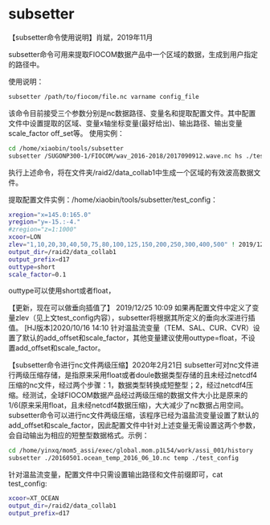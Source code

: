# subsetter

【subsetter命令使用说明】肖斌，2019年11月

subsetter命令可用来提取FIOCOM数据产品中一个区域的数据，生成到用户指定的路径中。

使用说明：
```bash
subsetter /path/to/fiocom/file.nc varname config_file
```
该命令目前接受三个参数分别是nc数据路径、变量名和提取配置文件。其中配置文件中设置提取的区域、变量x轴坐标变量(最好给出)、输出路径、输出变量scale_factor off_set等。
使用实例：
```bash
cd /home/xiaobin/tools/subsetter
subsetter /SUGONP300-1/FIOCOM/wav_2016-2018/2017090912.wave.nc hs ./test_config
```
执行上述命令，将在文件夹/raid2/data_collab1中生成一个区域的有效波高数据文件。

提取配置文件实例：/home/xiaobin/tools/subsetter/test_config：
```bash
xregion="x=145.0:165.0"
yregion="y=-15.:-4."
#zregion="z=1:1000"
xcoor=LON
zlev="1,10,20,30,40,50,75,80,100,125,150,200,250,300,400,500" ! 2019/12/25 10:08 
output_dir=/raid2/data_collab1
output_prefix=d17
outtype=short
scale_factor=0.1
```
outtype可以使用short或者float，

【更新，现在可以做垂向插值了】 2019/12/25 10:09 
如果再配置文件中定义了变量zlev（见上文test_config内容），subsetter将根据其所定义的垂向水深进行插值。
[HJ版本]2020/10/16 14:10
针对温盐流变量（TEM、SAL、CUR、CVR）设置了默认的add_offset和scale_factor，其他变量建议使用outtype=float，不设置add_offset和scale_factor。

【subsetter命令进行nc文件两级压缩】2020年2月21日
subsetter可对nc文件进行两级压缩存储，是指原来采用float或者doule数据类型存储的且未经过netcdf4压缩的nc文件，经过两个步骤：1，数据类型转换成短整型；2，经过netcdf4压缩。经测试，全球FIOCOM数据产品经过两级压缩的数据文件大小比是原来的1/6(原来采用float，且未经netcdf4数据压缩)，大大减少了nc数据占用空间。
subsetter命令可以进行nc文件两级压缩，该程序已经为温盐流变量设置了默认的add_offset和scale_factor，因此配置文件中针对上述变量无需设置这两个参数，会自动输出为相应的短整型数据格式。示例：
```bash
cd /home/yinxq/mom5_assi/exec/global.mom.p1L54/work/assi_001/history
subsetter ./20160501.ocean_temp_2016_06_10.nc temp ./test_config
```
针对温盐流变量，配置文件中只需设置输出路径和文件前缀即可，cat test_config:
 ```bash
xcoor=XT_OCEAN
output_dir=/raid2/data_collab1
output_prefix=d17
```
